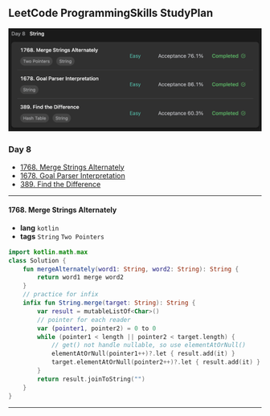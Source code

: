 ## LeetCode ProgrammingSkills StudyPlan

<img src="../../assets/leetcode_program_lv1_day8.png" alt="leetcode_programming_skills_level1_day8" style="zoom:50%;" />

### Day 8

- [1768. Merge Strings Alternately](https://leetcode.com/problems/merge-strings-alternately/?envType=study-plan&id=programming-skills-i)
- [1678. Goal Parser Interpretation](https://leetcode.com/problems/goal-parser-interpretation/?envType=study-plan&id=programming-skills-i)
- [389. Find the Difference](https://leetcode.com/problems/find-the-difference/?envType=study-plan&id=programming-skills-i)

---

#### 1768. Merge Strings Alternately

- **lang**  `kotlin` 
- **tags**  `String` `Two Pointers`

```kotlin
import kotlin.math.max
class Solution {
    fun mergeAlternately(word1: String, word2: String): String {
        return word1 merge word2
    }
    // practice for infix
    infix fun String.merge(target: String): String {
        var result = mutableListOf<Char>()
        // pointer for each reader
        var (pointer1, pointer2) = 0 to 0
        while (pointer1 < length || pointer2 < target.length) {
            // get() not handle nullable, so use elementAtOrNull()
            elementAtOrNull(pointer1++)?.let { result.add(it) }
            target.elementAtOrNull(pointer2++)?.let { result.add(it) }
        }
        return result.joinToString("")
    }
}
```

---


